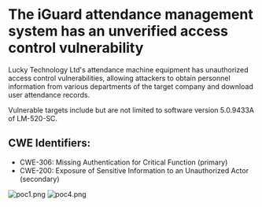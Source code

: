 # The iGuard attendance management system has an unverified access control vulnerability

Lucky Technology Ltd's attendance machine equipment has unauthorized access control vulnerabilities, allowing attackers to obtain personnel information from various departments of the target company and download user attendance records.

Vulnerable targets include but are not limited to software version 5.0.9433A of LM-520-SC.


## CWE Identifiers:

- CWE-306: Missing Authentication for Critical Function (primary)
- CWE-200: Exposure of Sensitive Information to an Unauthorized Actor (secondary)


![poc1.png](poc1.png)
![poc4.png](poc4.png)
